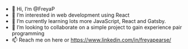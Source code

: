 - 👋 Hi, I’m @FreyaP
- 👀 I’m interested in web development using React
- 🌱 I’m currently learning lots more JavaScript, React and Gatsby.
- 💞️ I’m looking to collaborate on a simple project to gain experience pair programming
- 📫 Reach me on here or https://www.linkedin.com/in/freyapearse/ 

<!---
FreyaP/FreyaP is a ✨ special ✨ repository because its `README.md` (this file) appears on your GitHub profile.
You can click the Preview link to take a look at your changes.
--->
